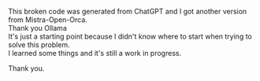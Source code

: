 This broken code was generated from ChatGPT and I got another version from Mistra-Open-Orca.  
Thank you Ollama  
It's just a starting point because I didn't know where to start when trying to solve this problem.  
I learned some things and it's still a work in progress.  

Thank you.
